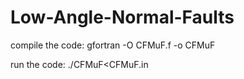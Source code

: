 # Low-Angle-Normal-Faults

compile the code:
gfortran -O CFMuF.f -o CFMuF

run the code:
./CFMuF<CFMuF.in
